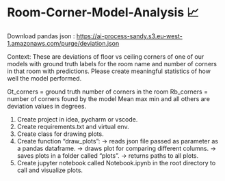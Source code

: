 # Room-Corner-Model-Analysis :chart_with_upwards_trend:

Download pandas json :
https://ai-process-sandy.s3.eu-west-1.amazonaws.com/purge/deviation.json

Context:
These are deviations of floor vs ceiling corners of one of our models with ground truth labels for the room name and number of corners in that room with predictions. Please create meaningful statistics of how well the model performed.

Gt_corners = ground truth number of corners in the room
Rb_corners = number of corners found by the model
Mean max min and all others are deviation values in degrees.

1. Create project in idea, pycharm or vscode.
2. Create requirements.txt and virtual env.
3. Create class for drawing plots.
4. Create function “draw_plots”:
→ reads json file passed as parameter as a pandas dataframe.
→ draws plot for comparing different columns.
→ saves plots in a folder called “plots”.
→ returns paths to all plots.
5. Create jupyter notebook called Notebook.ipynb in the root directory to call and visualize  plots.
